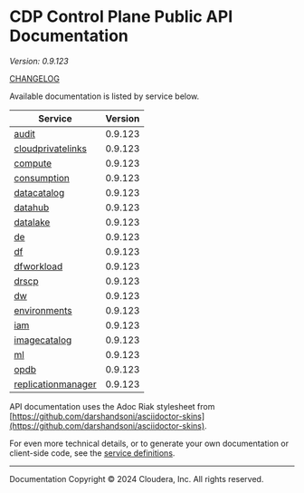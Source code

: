 # CDP Control Plane Public API Documentation

*Version: 0.9.123*

[CHANGELOG](CHANGELOG.md)

Available documentation is listed by service below.

| Service | Version |
| --- | --- |
| [audit](./audit/index.html) | 0.9.123 |
| [cloudprivatelinks](./cloudprivatelinks/index.html) | 0.9.123 |
| [compute](./compute/index.html) | 0.9.123 |
| [consumption](./consumption/index.html) | 0.9.123 |
| [datacatalog](./datacatalog/index.html) | 0.9.123 |
| [datahub](./datahub/index.html) | 0.9.123 |
| [datalake](./datalake/index.html) | 0.9.123 |
| [de](./de/index.html) | 0.9.123 |
| [df](./df/index.html) | 0.9.123 |
| [dfworkload](./dfworkload/index.html) | 0.9.123 |
| [drscp](./drscp/index.html) | 0.9.123 |
| [dw](./dw/index.html) | 0.9.123 |
| [environments](./environments/index.html) | 0.9.123 |
| [iam](./iam/index.html) | 0.9.123 |
| [imagecatalog](./imagecatalog/index.html) | 0.9.123 |
| [ml](./ml/index.html) | 0.9.123 |
| [opdb](./opdb/index.html) | 0.9.123 |
| [replicationmanager](./replicationmanager/index.html) | 0.9.123 |

API documentation uses the Adoc Riak stylesheet from
[https://github.com/darshandsoni/asciidoctor-skins](https://github.com/darshandsoni/asciidoctor-skins).

For even more technical details, or to generate your own documentation or client-side code, see the
[service definitions](swagger/).

----

Documentation Copyright © 2024 Cloudera, Inc. All rights reserved.

